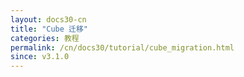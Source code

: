 ```yaml
---
layout: docs30-cn
title: "Cube 迁移"
categories: 教程
permalink: /cn/docs30/tutorial/cube_migration.html
since: v3.1.0
---
```

